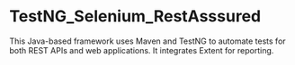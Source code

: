 # TestNG_Selenium_RestAsssured
This Java-based framework uses Maven and TestNG to automate tests for both REST APIs and web applications. It integrates Extent for reporting.
